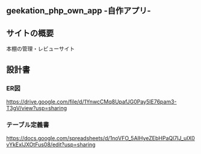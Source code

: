 ## geekation_php_own_app -自作アプリ-
## サイトの概要  
本棚の管理・レビューサイト  
## 設計書  
### ER図  
https://drive.google.com/file/d/1YnwcCMq8UpafJG0Pay5IE76pam3-T3gV/view?usp=sharing  
### テーブル定義書  
https://docs.google.com/spreadsheets/d/1noVFO_5AIHyeZEbHPaQl7IJ_uIX0vYkExlJXOtFus08/edit?usp=sharing  

